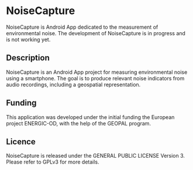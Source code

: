 # NoiseCapture
NoiseCapture is Android App dedicated to the measurement of environmental noise.
The development of NoiseCapture is in progress and is not working yet.

## Description
NoiseCapture is an Android App project for measuring environmental noise using a smartphone. The goal is to produce relevant noise indicators from audio recordings, including a geospatial representation.

## Funding
This application was developed under the initial funding the European project ENERGIC-OD, with the help of the GEOPAL program.

## Licence
NoiseCapture is released under the GENERAL PUBLIC LICENSE Version 3. Please refer to GPLv3 for more details.

